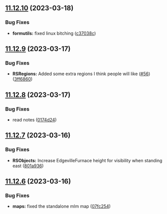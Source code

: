 ## [11.12.10](https://github.com/Torwent/WaspLib/compare/v11.12.9...v11.12.10) (2023-03-18)


### Bug Fixes

* **formutils:** fixed linux bitching ([c37038c](https://github.com/Torwent/WaspLib/commit/c37038c4c6193b0022b6424d4a8769b8b2fddc37))



## [11.12.9](https://github.com/Torwent/WaspLib/compare/v11.12.8...v11.12.9) (2023-03-17)


### Bug Fixes

* **RSRegions:** Added some extra regions I think people will like ([#56](https://github.com/Torwent/WaspLib/issues/56)) ([3ff6860](https://github.com/Torwent/WaspLib/commit/3ff68602bb14448e82e957b98a1f2fbf492f1284))



## [11.12.8](https://github.com/Torwent/WaspLib/compare/v11.12.7...v11.12.8) (2023-03-17)


### Bug Fixes

* read notes ([0174d24](https://github.com/Torwent/WaspLib/commit/0174d245ee7bd5cf232b36af00a4831eac7ef7d2))



## [11.12.7](https://github.com/Torwent/WaspLib/compare/v11.12.6...v11.12.7) (2023-03-16)


### Bug Fixes

* **RSObjects:** Increase EdgevilleFurnace height for visibility when standing east ([801a936](https://github.com/Torwent/WaspLib/commit/801a9361f8a6dca2ed3dda1be98587bbf7f154f1))



## [11.12.6](https://github.com/Torwent/WaspLib/compare/v11.12.5...v11.12.6) (2023-03-16)


### Bug Fixes

* **maps:** fixed the standalone mlm map ([07fc254](https://github.com/Torwent/WaspLib/commit/07fc2543d160f1c0f2a814ab1517cbdffbb624f1))



